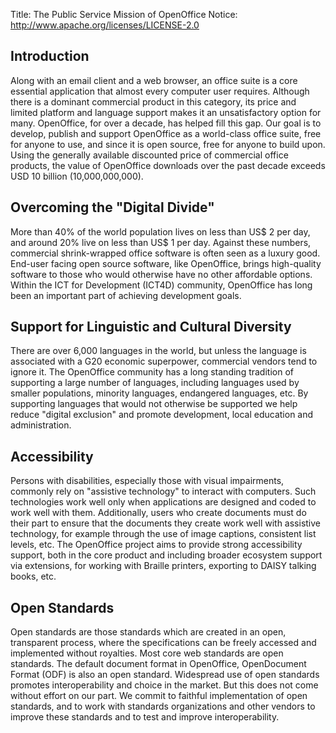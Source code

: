 Title: The Public Service Mission of OpenOffice
Notice: http://www.apache.org/licenses/LICENSE-2.0

## Introduction

Along with an email client and a web browser, an office suite is a core essential
application that almost every computer user requires. Although there is a dominant
 commercial product in this category, its price and limited platform and language 
support makes it an unsatisfactory option for many. OpenOffice, for over a decade,
 has helped fill this gap. Our goal is to develop, publish and support OpenOffice 
as a world-class office suite, free for anyone to use, and since it is open source,
free for anyone to build upon. Using the generally available discounted price of 
commercial office products, the value of OpenOffice downloads over the past decade
exceeds USD 10 billion (10,000,000,000).

## Overcoming the "Digital Divide"

More than 40% of the world population lives on less than US$ 2 per day, and around 
20% live on less than US$ 1 per day. Against these numbers, commercial 
shrink-wrapped office software is often seen as a luxury good. End-user facing 
open source software, like OpenOffice, brings high-quality software to those who 
would otherwise have no other affordable options. Within the ICT for Development 
(ICT4D) community, OpenOffice has long been an important part of achieving 
development goals.

## Support for Linguistic and Cultural Diversity

There are over 6,000 languages in the world, but unless the language is associated 
with a G20 economic superpower, commercial vendors tend to ignore it. The 
OpenOffice community has a long standing tradition of supporting a large number 
of languages, including languages used by smaller populations, minority languages, 
endangered languages, etc.  By supporting languages that would 
not otherwise be supported we help reduce "digital exclusion" and promote 
development, local education and administration.

## Accessibility

Persons with disabilities, especially those with visual impairments, commonly 
rely on "assistive technology" to interact with computers. Such technologies 
work well only when applications are designed and coded to work well with them. 
Additionally, users who create documents must do their part to ensure that the 
documents they create work well with assistive technology, for example through 
the use of image captions, consistent list levels, etc. The OpenOffice project 
aims to provide strong accessibility support, both in the core product and 
including broader ecosystem support via extensions, for working with Braille 
printers, exporting to DAISY talking books, etc.

## Open Standards

Open standards are those standards which are created in an open, transparent 
process, where the specifications can be freely accessed and implemented without 
royalties. Most core web standards are open standards. The default document format 
in OpenOffice, OpenDocument Format (ODF) is also an open standard. Widespread use 
of open standards promotes interoperability and choice in the market. But this 
does not come without effort on our part. We commit to faithful implementation 
of open standards, and to work with standards organizations and other vendors 
to improve these standards and to test and improve interoperability.
